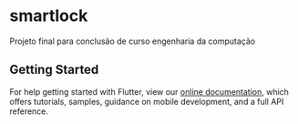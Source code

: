 # smartlock

Projeto final para conclusão de curso engenharia da computação

## Getting Started

For help getting started with Flutter, view our
[online documentation](https://flutter.dev/docs), which offers tutorials,
samples, guidance on mobile development, and a full API reference.
